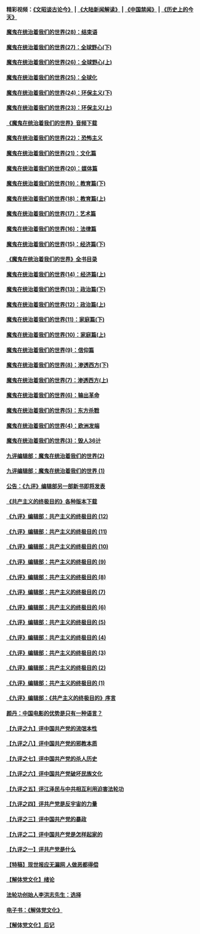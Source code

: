 #### 精彩视频：[《文昭谈古论今》](https://github.com/gfw-breaker/wenzhao/blob/master/README.md?t=01150030) | [《大陆新闻解读》](https://github.com/gfw-breaker/ntdtv-comedy/blob/master/README.md?t=01150030) | [《中国禁闻》](https://github.com/gfw-breaker/ntdtv-news/blob/master/README.md?t=01150030) | [《历史上的今天》](https://github.com/gfw-breaker/today-in-history/blob/master/README.md?t=01150030) 

#### [魔鬼在统治着我们的世界(28)：结束语](../pages/nsc422/n10936246.md?t=01150030) 

#### [魔鬼在统治着我们的世界(27)：全球野心(下)](../pages/nsc422/n10928319.md?t=01150030) 

#### [魔鬼在统治着我们的世界(26)：全球野心(上)](../pages/nsc422/n10900318.md?t=01150030) 

#### [魔鬼在统治着我们的世界(25)：全球化](../pages/nsc422/n10788205.md?t=01150030) 

#### [魔鬼在统治着我们的世界(24)：环保主义(下)](../pages/nsc422/n10695307.md?t=01150030) 

#### [魔鬼在统治着我们的世界(23)：环保主义(上)](../pages/nsc422/n10688613.md?t=01150030) 

#### [《魔鬼在统治着我们的世界》音频下载](../pages/nsc422/n10635553.md?t=01150030) 

#### [魔鬼在统治着我们的世界(22)：恐怖主义](../pages/nsc422/n10614727.md?t=01150030) 

#### [魔鬼在统治着我们的世界(21)：文化篇](../pages/nsc422/n10597706.md?t=01150030) 

#### [魔鬼在统治着我们的世界(20)：媒体篇](../pages/nsc422/n10586579.md?t=01150030) 

#### [魔鬼在统治着我们的世界(19)：教育篇(下)](../pages/nsc422/n10564808.md?t=01150030) 

#### [魔鬼在统治着我们的世界(18)：教育篇(上)](../pages/nsc422/n10526970.md?t=01150030) 

#### [魔鬼在统治着我们的世界(17)：艺术篇](../pages/nsc422/n10499093.md?t=01150030) 

#### [魔鬼在统治着我们的世界(16)：法律篇](../pages/nsc422/n10485969.md?t=01150030) 

#### [魔鬼在统治着我们的世界(15)：经济篇(下)](../pages/nsc422/n10469975.md?t=01150030) 

#### [《魔鬼在统治着我们的世界》全书目录](../pages/nsc422/n10464261.md?t=01150030) 

#### [魔鬼在统治着我们的世界(14)：经济篇(上)](../pages/nsc422/n10457370.md?t=01150030) 

#### [魔鬼在统治着我们的世界(13)：政治篇(下)](../pages/nsc422/n10448270.md?t=01150030) 

#### [魔鬼在统治着我们的世界(12)：政治篇(上)](../pages/nsc422/n10444576.md?t=01150030) 

#### [魔鬼在统治着我们的世界(11)：家庭篇(下)](../pages/nsc422/n10440961.md?t=01150030) 

#### [魔鬼在统治着我们的世界(10)：家庭篇(上)](../pages/nsc422/n10435448.md?t=01150030) 

#### [魔鬼在统治着我们的世界(9)：信仰篇](../pages/nsc422/n10432159.md?t=01150030) 

#### [魔鬼在统治着我们的世界(8)：渗透西方(下)](../pages/nsc422/n10429603.md?t=01150030) 

#### [魔鬼在统治着我们的世界(7)：渗透西方(上)](../pages/nsc422/n10426013.md?t=01150030) 

#### [魔鬼在统治着我们的世界(6)：输出革命](../pages/nsc422/n10421536.md?t=01150030) 

#### [魔鬼在统治着我们的世界(5)：东方杀戮](../pages/nsc422/n10417707.md?t=01150030) 

#### [魔鬼在统治着我们的世界(4)：欧洲发端](../pages/nsc422/n10414890.md?t=01150030) 

#### [魔鬼在统治着我们的世界(3)：毁人36计](../pages/nsc422/n10411583.md?t=01150030) 

#### [九评编辑部：魔鬼在统治着我们的世界(2)](../pages/nsc422/n10410036.md?t=01150030) 

#### [九评编辑部：魔鬼在统治着我们的世界 (1)](../pages/nsc422/n10406825.md?t=01150030) 

#### [公告：《九评》编辑部另一部新书即将发表](../pages/nsc422/n10405104.md?t=01150030) 

#### [《共产主义的终极目的》各种版本下载](../pages/nsc422/n10022138.md?t=01150030) 

#### [《九评》编辑部：共产主义的终极目的 (12)](../pages/nsc422/n9933272.md?t=01150030) 

#### [《九评》编辑部：共产主义的终极目的 (11)](../pages/nsc422/n9924973.md?t=01150030) 

#### [《九评》编辑部：共产主义的终极目的 (10)](../pages/nsc422/n9920883.md?t=01150030) 

#### [《九评》编辑部：共产主义的终极目的 (9)](../pages/nsc422/n9916363.md?t=01150030) 

#### [《九评》编辑部：共产主义的终极目的 (8)](../pages/nsc422/n9912488.md?t=01150030) 

#### [《九评》编辑部：共产主义的终极目的 (7)](../pages/nsc422/n9901176.md?t=01150030) 

#### [《九评》编辑部：共产主义的终极目的 (6)](../pages/nsc422/n9899359.md?t=01150030) 

#### [《九评》编辑部：共产主义的终极目的 (5)](../pages/nsc422/n9893174.md?t=01150030) 

#### [《九评》编辑部：共产主义的终极目的 (4)](../pages/nsc422/n9891246.md?t=01150030) 

#### [《九评》编辑部：共产主义的终极目的 (3)](../pages/nsc422/n9879879.md?t=01150030) 

#### [《九评》编辑部：共产主义的终极目的 (2)](../pages/nsc422/n9876205.md?t=01150030) 

#### [《九评》编辑部：共产主义的终极目的 (1)](../pages/nsc422/n9865857.md?t=01150030) 

#### [《九评》编辑部：《共产主义的终极目的》序言](../pages/nsc422/n9862666.md?t=01150030) 

#### [颜丹：中国电影的优势是只有一种语言？](../pages/nsc422/n9583062.md?t=01150030) 

#### [【九评之九】评中国共产党的流氓本性](../pages/nsc422/n737542.md?t=01150030) 

#### [【九评之八】评中国共产党的邪教本质](../pages/nsc422/n735942.md?t=01150030) 

#### [【九评之七】评中国共产党的杀人历史](../pages/nsc422/n733806.md?t=01150030) 

#### [【九评之六】评中国共产党破坏民族文化](../pages/nsc422/n731667.md?t=01150030) 

#### [【九评之五】评江泽民与中共相互利用迫害法轮功](../pages/nsc422/n730058.md?t=01150030) 

#### [【九评之四】评共产党是反宇宙的力量](../pages/nsc422/n727814.md?t=01150030) 

#### [【九评之三】评中国共产党的暴政](../pages/nsc422/n725597.md?t=01150030) 

#### [【九评之二】评中国共产党是怎样起家的](../pages/nsc422/n723946.md?t=01150030) 

#### [【九评之一】评共产党是什么](../pages/nsc422/n722529.md?t=01150030) 

#### [【特稿】现世报应无漏网 人做恶都得偿](../pages/nsc422/n4215167.md?t=01150030) 

#### [【解体党文化】绪论](../pages/nsc422/n1449356.md?t=01150030) 

#### [法轮功创始人李洪志先生：选择](../pages/nsc422/n3580738.md?t=01150030) 

#### [电子书：《解体党文化》](../pages/nsc422/n1573484.md?t=01150030) 

#### [【解体党文化】后记](../pages/nsc422/n1531999.md?t=01150030) 

